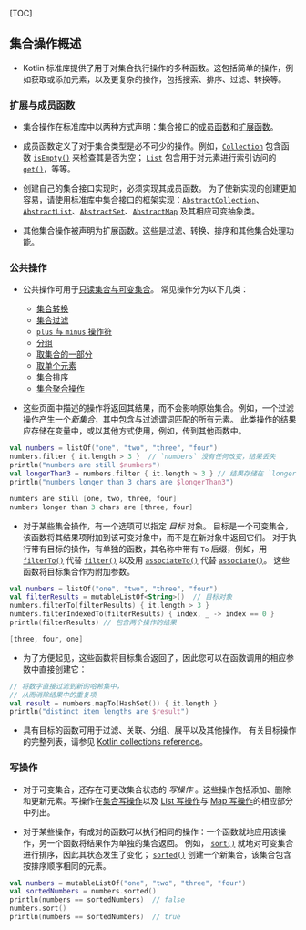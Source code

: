 [TOC]

## 集合操作概述

* Kotlin 标准库提供了用于对集合执行操作的多种函数。这包括简单的操作，例如获取或添加元素，以及更复杂的操作，包括搜索、排序、过滤、转换等。

### 扩展与成员函数

* 集合操作在标准库中以两种方式声明：集合接口的[成员函数](https://www.kotlincn.net/docs/reference/classes.html#类成员)和[扩展函数](https://www.kotlincn.net/docs/reference/extensions.html#扩展函数)。

* 成员函数定义了对于集合类型是必不可少的操作。例如，[`Collection`](https://kotlinlang.org/api/latest/jvm/stdlib/kotlin.collections/-collection/index.html) 包含函数 [`isEmpty()`](https://kotlinlang.org/api/latest/jvm/stdlib/kotlin.collections/-collection/is-empty.html) 来检查其是否为空； [`List`](https://kotlinlang.org/api/latest/jvm/stdlib/kotlin.collections/-list/index.html) 包含用于对元素进行索引访问的 [`get()`](https://kotlinlang.org/api/latest/jvm/stdlib/kotlin.collections/-list/get.html)，等等。

* 创建自己的集合接口实现时，必须实现其成员函数。 为了使新实现的创建更加容易，请使用标准库中集合接口的框架实现：[`AbstractCollection`](https://kotlinlang.org/api/latest/jvm/stdlib/kotlin.collections/-abstract-collection/index.html)、[`AbstractList`](https://kotlinlang.org/api/latest/jvm/stdlib/kotlin.collections/-abstract-list/index.html)、[`AbstractSet`](https://kotlinlang.org/api/latest/jvm/stdlib/kotlin.collections/-abstract-set/index.html)、[`AbstractMap`](https://kotlinlang.org/api/latest/jvm/stdlib/kotlin.collections/-abstract-map/index.html) 及其相应可变抽象类。

* 其他集合操作被声明为扩展函数。这些是过滤、转换、排序和其他集合处理功能。

### 公共操作

* 公共操作可用于[只读集合与可变集合](https://www.kotlincn.net/docs/reference/collections-overview.html#集合类型)。 常见操作分为以下几类：
  * [集合转换](https://www.kotlincn.net/docs/reference/collection-transformations.html)
  * [集合过滤](https://www.kotlincn.net/docs/reference/collection-filtering.html)
  * [`plus` 与 `minus` 操作符](https://www.kotlincn.net/docs/reference/collection-plus-minus.html)
  * [分组](https://www.kotlincn.net/docs/reference/collection-grouping.html)
  * [取集合的一部分](https://www.kotlincn.net/docs/reference/collection-parts.html)
  * [取单个元素](https://www.kotlincn.net/docs/reference/collection-elements.html)
  * [集合排序](https://www.kotlincn.net/docs/reference/collection-ordering.html)
  * [集合聚合操作](https://www.kotlincn.net/docs/reference/collection-aggregate.html)

* 这些页面中描述的操作将返回其结果，而不会影响原始集合。例如，一个过滤操作产生一个*新集合*，其中包含与过滤谓词匹配的所有元素。 此类操作的结果应存储在变量中，或以其他方式使用，例如，传到其他函数中。

```kotlin
val numbers = listOf("one", "two", "three", "four")  
numbers.filter { it.length > 3 }  // `numbers` 没有任何改变，结果丢失
println("numbers are still $numbers")
val longerThan3 = numbers.filter { it.length > 3 } // 结果存储在 `longerThan3` 中
println("numbers longer than 3 chars are $longerThan3")

numbers are still [one, two, three, four]
numbers longer than 3 chars are [three, four]
```

* 对于某些集合操作，有一个选项可以指定 *目标* 对象。 目标是一个可变集合，该函数将其结果项附加到该可变对象中，而不是在新对象中返回它们。 对于执行带有目标的操作，有单独的函数，其名称中带有 `To` 后缀，例如，用 [`filterTo()`](https://kotlinlang.org/api/latest/jvm/stdlib/kotlin.collections/filter-to.html) 代替 [`filter()`](https://kotlinlang.org/api/latest/jvm/stdlib/kotlin.collections/filter.html) 以及用 [`associateTo()`](https://kotlinlang.org/api/latest/jvm/stdlib/kotlin.collections/associate-to.html) 代替 [`associate()`](https://kotlinlang.org/api/latest/jvm/stdlib/kotlin.collections/associate.html)。 这些函数将目标集合作为附加参数。

```kotlin
val numbers = listOf("one", "two", "three", "four")
val filterResults = mutableListOf<String>()  // 目标对象
numbers.filterTo(filterResults) { it.length > 3 }
numbers.filterIndexedTo(filterResults) { index, _ -> index == 0 }
println(filterResults) // 包含两个操作的结果

[three, four, one]
```

* 为了方便起见，这些函数将目标集合返回了，因此您可以在函数调用的相应参数中直接创建它：

```kotlin
// 将数字直接过滤到新的哈希集中，
// 从而消除结果中的重复项
val result = numbers.mapTo(HashSet()) { it.length }
println("distinct item lengths are $result")
```

* 具有目标的函数可用于过滤、关联、分组、展平以及其他操作。 有关目标操作的完整列表，请参见 [Kotlin collections reference](https://kotlinlang.org/api/latest/jvm/stdlib/kotlin.collections/index.html)。

### 写操作

* 对于可变集合，还存在可更改集合状态的 *写操作* 。这些操作包括添加、删除和更新元素。写操作在[集合写操作](https://www.kotlincn.net/docs/reference/collection-write.html)以及 [List 写操作](https://www.kotlincn.net/docs/reference/list-operations.html#list-写操作)与 [Map 写操作](https://www.kotlincn.net/docs/reference/map-operations.html#map-写操作)的相应部分中列出。

* 对于某些操作，有成对的函数可以执行相同的操作：一个函数就地应用该操作，另一个函数将结果作为单独的集合返回。 例如， [`sort()`](https://kotlinlang.org/api/latest/jvm/stdlib/kotlin.collections/sort.html) 就地对可变集合进行排序，因此其状态发生了变化； [`sorted()`](https://kotlinlang.org/api/latest/jvm/stdlib/kotlin.collections/sorted.html) 创建一个新集合，该集合包含按排序顺序相同的元素。

```kotlin
val numbers = mutableListOf("one", "two", "three", "four")
val sortedNumbers = numbers.sorted()
println(numbers == sortedNumbers)  // false
numbers.sort()
println(numbers == sortedNumbers)  // true
```

